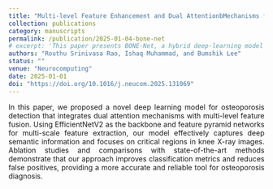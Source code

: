 ```yaml
---
title: "Multi-level Feature Enhancement and Dual AttentionbMechanisms for Improved Osteoporosis Diagnosis"
collection: publications
category: manuscripts
permalink: /publication/2025-01-04-bone-net
# excerpt: 'This paper presents BONE-Net, a hybrid deep-learning model combining DenseNet169, Vision Transformer, and Attention Module for osteoporosis detection.'
authors: "Routhu Srinivasa Rao, Ishaq Muhammad, and Bumshik Lee"
status: ""
venue: "Neurocomputing"
date: 2025-01-01
doi: "https://doi.org/10.1016/j.neucom.2025.131069"
---
```


<p style="text-align: justify;">
In this paper, we proposed a novel deep learning model for osteoporosis detection that integrates dual attention mechanisms with multi-level feature fusion. Using EfficientNetV2 as the backbone and feature pyramid networks for multi-scale feature extraction, our model effectively captures deep semantic information and focuses on critical regions in knee X-ray images. Ablation studies and comparisons with state-of-the-art methods demonstrate that our approach improves classification metrics and reduces false positives, providing a more accurate and reliable tool for osteoporosis diagnosis.
 </p>
